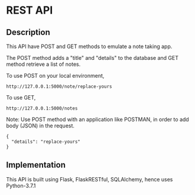 # REST API

## Description

This API have POST and GET methods to emulate a note taking app.

The POST method adds a "title" and "details" to the database and GET method
retrieve a list of notes.

To use POST on your local environment,
```
http://127.0.0.1:5000/note/replace-yours
```
To use GET,
```
http://127.0.0.1:5000/notes
```

Note: Use POST method with an application like POSTMAN, in order to add body
(JSON) in the request.
```
{
  "details": "replace-yours"
}
```
## Implementation

This API is built using Flask, FlaskRESTful, SQLAlchemy, hence uses Python-3.7.1
